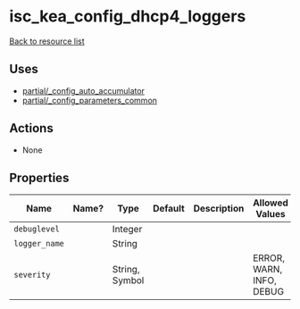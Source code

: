 # isc_kea_config_dhcp4_loggers

[Back to resource list](../README.md#resources)

## Uses

- [partial/_config_auto_accumulator](partial/isc_kea__config_auto_accumulator.md)
- [partial/_config_parameters_common](partial/isc_kea__config_parameters_common.md)

## Actions

- None

## Properties

| Name          | Name? | Type           | Default | Description | Allowed Values           |
| ------------- | ----- | -------------- | ------- | ----------- | ------------------------ |
| `debuglevel`  |       | Integer        |         |             |                          |
| `logger_name` |       | String         |         |             |                          |
| `severity`    |       | String, Symbol |         |             | ERROR, WARN, INFO, DEBUG |
